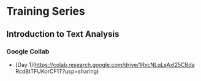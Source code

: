 # Training Series 

## Introduction to Text Analysis 

### Google Collab
- [Day 1](https://colab.research.google.com/drive/1RxcNLqLsAxl25CBda
RcdBtTFUKorCF1T?usp=sharing)


